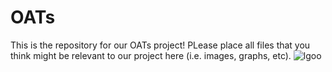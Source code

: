 # OATs
This is the repository for our OATs project! PLease place all files that you think might be relevant to our project here (i.e. images, graphs, etc).
![lgoo](https://user-images.githubusercontent.com/52432129/60841283-12db3400-a197-11e9-9ff3-87b66f6bc0eb.png)
